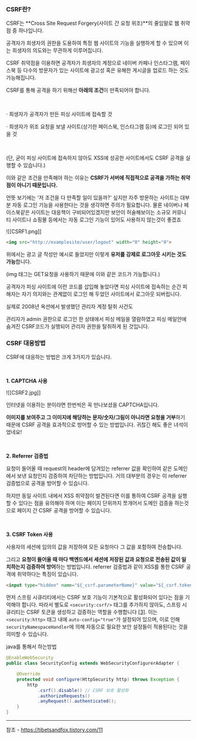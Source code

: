 ### **CSRF란?**

CSRF는 **Cross Site Request Forgery(사이트 간 요청 위조)**의 줄임말로 웹 취약점 중 하나입니다.

공격자가 희생자의 권한을 도용하여 특정 웹 사이트의 기능을 실행하게 할 수 있으며 이는 희생자의 의도와는 무관하게 이루어집니다.

CSRF 취약점을 이용하면 공격자가 희생자의 계정으로 네이버 카페나 인스타그램, 페이스북 등 다수의 방문자가 있는 사이트에 광고성 혹은 유해한 게시글을 업로드 하는 것도 가능해집니다.



CSRF를 통해 공격을 하기 위해선 **아래의 조건**이 만족되어야 합니다.

​

· 희생자가 공격자가 만든 피싱 사이트에 접속할 것

· 희생자가 위조 요청을 보낼 사이트(상기한 페이스북, 인스타그램 등)에 로그인 되어 있을 것

​

(단, 굳이 피싱 사이트에 접속하지 않아도 XSS에 성공한 사이트에서도 CSRF 공격을 실행할 수 있습니다.)

이와 같은 조건을 만족해야 하는 이유는 **CSRF가 서버에 직접적으로 공격을 가하는 취약점이 아니기 때문입니다.**

언뜻 보기에는 '저 조건을 다 만족할 일이 있을까?' 싶지만 자주 방문하는 사이트는 대부분 자동 로그인 기능을 사용한다는 것을 생각하면 주의가 필요합니다. 물론 네이버나 페이스북같은 사이트는 대응책이 구비되어있겠지만 보안이 허술해보이는 소규모 커뮤니티 사이트나 쇼핑몰 등에서는 자동 로그인 기능이 있어도 사용하지 않는것이 좋겠죠

![[CSRF1.png]]


```html
<img src="http://examplesite/user/logout" width="0" height="0">
```

위에서는 광고 글 작성만 예시로 들었지만 이렇게 **유저를 강제로 로그아웃 시키는 것도 가능**합니다.

(img 태그는 GET요청을 사용하기 때문에 이와 같은 코드가 가능합니다.)

공격자가 피싱 사이트에 이런 코드를 삽입해 놓았다면 피싱 사이트에 접속하는 순간 피해자는 자기 의지와는 관계없이 로그인 해 두었던 사이트에서 로그아웃 되버립니다.

실제로 2008년 옥션에서 발생했던 관리자 계정 탈취 사건도

관리자가 admin 권한으로 로그인 한 상태에서 피싱 메일을 열람하였고 피싱 메일안에 숨겨진 CSRF코드가 실행되어 관리자 권한을 탈취하게 된 것입니다.

### **CSRF 대응방법**

CSRF에 대응하는 방법은 크게 3가지가 있습니다.

​

**1. CAPTCHA 사용**

![[CSRF2.jpg]]



인터넷을 이용하는 분이라면 한번씩은 꼭 만나보셨을 CAPTCHA입니다.

**이미지를 보여주고 그 이미지에 해당하는 문자/숫자/그림이 아니라면 요청을 거부**하기 때문에 CSRF 공격을 효과적으로 방어할 수 있는 방법입니다. 귀찮긴 해도 좋은 녀석이었네요!

​

**2. Referrer 검증법**

요청이 들어올 때 request의 header에 담겨있는 referrer 값을 확인하여 같은 도메인에서 보낸 요청인지 검증하여 차단하는 방법입니다. 거의 대부분의 경우는 이 referrer 검증법으로 공격을 방어할 수 있습니다.

하지만 동일 사이트 내에서 XSS 취약점이 발견된다면 이를 통하여 CSRF 공격을 실행할 수 있다는 점을 유의해야 하며 이는 페이지 단위까지 쪼개어서 도메인 검증을 하는것으로 페이지 간 CSRF 공격을 방어할 수 있습니다.

**​**

**3. CSRF Token 사용**

사용자의 세션에 임의의 값을 저장하여 모든 요청마다 그 값을 포함하여 전송합니다.

그리고 **요청이 들어올 때 마다 백엔드에서 세션에 저장된 값과 요청으로 전송된 값이 일치하는지 검증하여 방어**하는 방법입니다. referrer 검증법과 같이 XSS를 통한 CSRF 공격에 취약하다는 특징이 있습니다.


```html
<input type="hidden" name="${_csrf.parameterName}" value="${_csrf.token}"/>
```

먼저 스프링 시큐리티에서는 CSRF 보호 기능이 기본적으로 활성화되어 있다는 점을 기억해야 합니다. 따라서 별도로 `<security:csrf/>` 태그를 추가하지 않아도, 스프링 시큐리티는 CSRF 토큰을 생성하고 검증하는 역할을 수행합니다 [[3]](https://assu10.github.io/dev/2023/12/17/springsecurity-csrf/). 이는 `<security:http>` 태그 내에 `auto-config="true"`가 설정되어 있으며, 이로 인해 `securityNamespaceHandler`에 의해 자동으로 필요한 보안 설정들이 적용된다는 것을 의미할 수 있습니다.







java를 통해서 하는방법
```java
@EnableWebSecurity
public class SecurityConfig extends WebSecurityConfigurerAdapter {

    @Override
    protected void configure(HttpSecurity http) throws Exception {
        http
            .csrf().disable() // CSRF 보호 활성화
            .authorizeRequests()
            .anyRequest().authenticated();
    }
}
```



---
참조 - https://tibetsandfox.tistory.com/11
